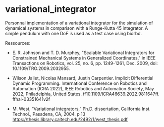 # variational_integrator

Personnal implementation of a variational integrator for the simulation of dynamical systems in comparison with a Runge-Kutta 45 integrator.
A simple pendulum with one DoF is used as a test case using biorbd.

Ressources:

- E. R. Johnson and T. D. Murphey, "Scalable Variational Integrators
for Constrained Mechanical Systems in Generalized Coordinates,"
in IEEE Transactions on Robotics, vol. 25, no. 6, pp. 1249-1261, Dec. 2009, doi: 10.1109/TRO.2009.2032955.

- Wilson Jallet, Nicolas Mansard, Justin Carpentier. Implicit Differential Dynamic Programming. International Conference
 on Robotics and Automation (ICRA 2022), IEEE Robotics and Automation Society, May 2022, Philadelphia, United States.
 ff10.1109/ICRA46639.2022.9811647ff. ffhal-03351641v2f

- M. West, “Variational integrators,” Ph.D. dissertation, California Inst. Technol., Pasadena, CA, 2004. p 13
https://thesis.library.caltech.edu/2492/1/west_thesis.pdf

